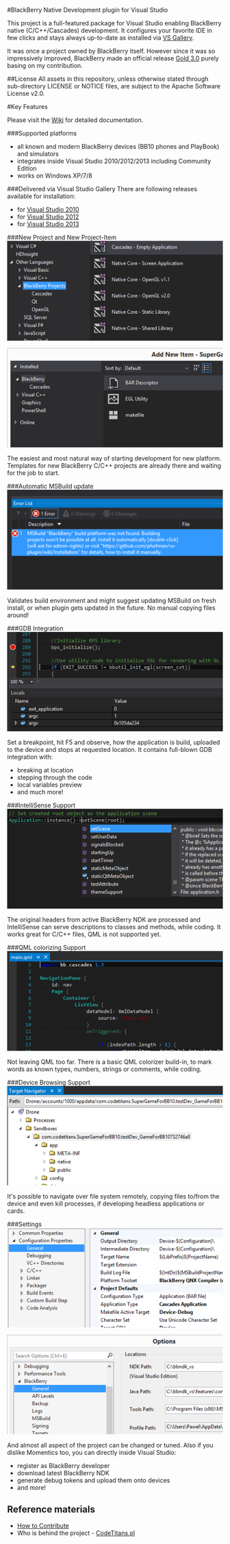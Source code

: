 #BlackBerry Native Development plugin for Visual Studio

This project is a full-featured package for Visual Studio enabling BlackBerry native (C/C++/Cascades) development. It configures your favorite IDE in few clicks and stays always up-to-date as installed via [VS Gallery](https://visualstudiogallery.msdn.microsoft.com/site/search?query=blackberry%20qnx&f%5B0%5D.Value=blackberry%20qnx&f%5B0%5D.Type=SearchText&ac=4).

It was once a project owned by BlackBerry itself. However since it was so impressively improved, BlackBerry made an official release [Gold 3.0](http://devblog.blackberry.com/2015/03/more-gold-blackberry-native-plug-in-for-microsoft-visual-studio/) purely basing on my contribution.

##License
All assets in this repository, unless otherwise stated through sub-directory LICENSE or NOTICE files, are subject to the Apache Software License v2.0.

#Key Features

Please visit the [Wiki](https://github.com/phofman/vs-plugin/wiki) for detailed documentation.

###Supported platforms
 * all known and modern BlackBerry devices (BB10 phones and PlayBook) and simulators
 * integrates inside Visual Studio 2010/2012/2013 including Community Edition
 * works on Windows XP/7/8

###Delivered via Visual Studio Gallery
There are following releases available for installation:
* for [Visual Studio 2010](https://visualstudiogallery.msdn.microsoft.com/91f71ea5-32eb-41f0-8229-cba59c1bfdca)
* for [Visual Studio 2012](https://visualstudiogallery.msdn.microsoft.com/de47fd53-e7ae-4bd6-a59a-73a6bf8efae3)
* for [Visual Studio 2013](https://visualstudiogallery.msdn.microsoft.com/9a03ae7e-b786-41a7-a63b-dc0d9fe818d2)

###New Project and New Project-Item
![New Project](/media/info/feature-new-project.png)

![New Project Item](/media/info/feature-new-project-item.png)

The easiest and most natural way of starting development for new platform. Templates for new BlackBerry C/C++ projects are already there and waiting for the job to start.


###Automatic MSBuild update
![Auto MSBuild update](/media/info/feature-auto-msbuild.png)

Validates build environment and might suggest updating MSBuild on fresh install, or when plugin gets updated in the future. No manual copying files around!

###GDB Integration
![GDB](/media/info/feature-gdb.png)

Set a breakpoint, hit F5 and observe, how the application is build, uploaded to the device and stops at requested location. It contains full-blown GDB integration with:
 * breaking at location
 * stepping through the code
 * local variables preview
 * and much more!

###IntelliSense Support
![IntelliSense](/media/info/feature-intellisense.png)

The original headers from active BlackBerry NDK are processed and IntelliSense can serve descriptions to classes and methods, while coding. It works great for C/C++ files, QML is not supported yet.

###QML colorizing Support
![QML Colorizer](/media/info/feature-qml.png)

Not leaving QML too far. There is a basic QML colorizer build-in, to mark words as known types, numbers, strings or comments, while coding.

###Device Browsing Support
![Target Navigator](/media/info/feature-target-navigator.png)

It's possible to navigate over file system remotely, copying files to/from the device and even kill processes, if developing headless applications or cards.

###Settings
![Project Options](/media/info/feature-project-settings.png)

![Global Options](/media/info/feature-options.png)

And almost all aspect of the project can be changed or tuned. Also if you dislike Momentics too, you can directly inside Visual Studio:
 * register as BlackBerry developer
 * download latest BlackBerry NDK
 * generate debug tokens and upload them onto devices
 * and more!

## Reference materials
* [How to Contribute](https://github.com/phofman/vs-plugin/wiki/Contribution)
* Who is behind the project - [CodeTitans.pl](http://www.codetitans.pl)

